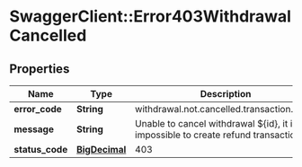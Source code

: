 # SwaggerClient::Error403WithdrawalCancelled

## Properties
Name | Type | Description | Notes
------------ | ------------- | ------------- | -------------
**error_code** | **String** | withdrawal.not.cancelled.transaction.failed | 
**message** | **String** | Unable to cancel withdrawal ${id}, it is impossible to create refund transaction. | 
**status_code** | [**BigDecimal**](BigDecimal.md) | 403 | 

